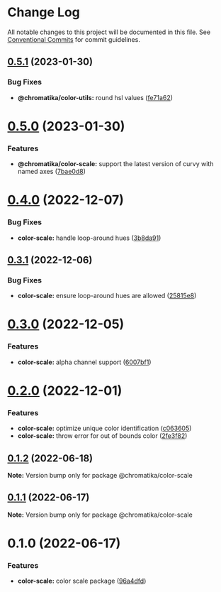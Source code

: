 # Change Log

All notable changes to this project will be documented in this file.
See [Conventional Commits](https://conventionalcommits.org) for commit guidelines.

## [0.5.1](https://github.com/tkofh/chromatika/compare/@chromatika/color-scale@0.5.0...@chromatika/color-scale@0.5.1) (2023-01-30)

### Bug Fixes

- **@chromatika/color-utils:** round hsl values ([fe71a62](https://github.com/tkofh/chromatika/commit/fe71a6267503c403eae02f5a1feb966b82390081))

# [0.5.0](https://github.com/tkofh/chromatika/compare/@chromatika/color-scale@0.4.0...@chromatika/color-scale@0.5.0) (2023-01-30)

### Features

- **@chromatika/color-scale:** support the latest version of curvy with named axes ([7bae0d8](https://github.com/tkofh/chromatika/commit/7bae0d8a1536c95f9dbc12609df22379e35d6e51))

# [0.4.0](https://github.com/tkofh/chromatika/compare/@chromatika/color-scale@0.3.1...@chromatika/color-scale@0.4.0) (2022-12-07)

### Bug Fixes

- **color-scale:** handle loop-around hues ([3b8da91](https://github.com/tkofh/chromatika/commit/3b8da918142ab0b77c16611acc073221478c38a5))

## [0.3.1](https://github.com/tkofh/chromatika/compare/@chromatika/color-scale@0.3.0...@chromatika/color-scale@0.3.1) (2022-12-06)

### Bug Fixes

- **color-scale:** ensure loop-around hues are allowed ([25815e8](https://github.com/tkofh/chromatika/commit/25815e842eb40ee59357ca3159975fae640b39b2))

# [0.3.0](https://github.com/tkofh/chromatika/compare/@chromatika/color-scale@0.2.0...@chromatika/color-scale@0.3.0) (2022-12-05)

### Features

- **color-scale:** alpha channel support ([6007bf1](https://github.com/tkofh/chromatika/commit/6007bf1ff8fb175a54da4bc5df87003c77bc67a2))

# [0.2.0](https://github.com/tkofh/chromatika/compare/@chromatika/color-scale@0.1.2...@chromatika/color-scale@0.2.0) (2022-12-01)

### Features

- **color-scale:** optimize unique color identification ([c063605](https://github.com/tkofh/chromatika/commit/c0636050ee63026a098e2bb334374ea027d8185c))
- **color-scale:** throw error for out of bounds color ([2fe3f82](https://github.com/tkofh/chromatika/commit/2fe3f82eb26a88de85ef6501e50d89319395a379))

## [0.1.2](https://github.com/tkofh/chromatika/compare/@chromatika/color-scale@0.1.1...@chromatika/color-scale@0.1.2) (2022-06-18)

**Note:** Version bump only for package @chromatika/color-scale

## [0.1.1](https://github.com/tkofh/chromatika/compare/@chromatika/color-scale@0.1.0...@chromatika/color-scale@0.1.1) (2022-06-17)

**Note:** Version bump only for package @chromatika/color-scale

# 0.1.0 (2022-06-17)

### Features

- **color-scale:** color scale package ([96a4dfd](https://github.com/tkofh/chromatika/commit/96a4dfde3728da255bb5cd9c1a5c71fa0f7383ce))
